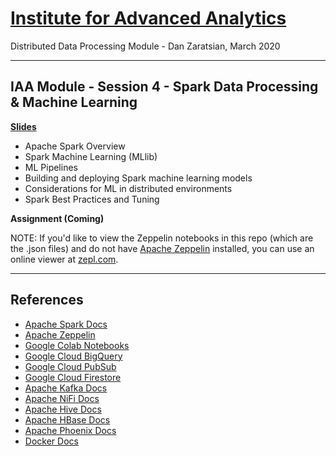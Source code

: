 # [Institute for Advanced Analytics](https://analytics.ncsu.edu/)
Distributed Data Processing Module - Dan Zaratsian, March 2020

-----------------
## IAA Module - Session 4 - Spark Data Processing & Machine Learning
[**Slides**](https://docs.google.com/presentation/d/1JG4nMPv1ryovSpZG62XGS0frzpb0c82EEincZZ7acMU/edit#slide=id.p14)
* Apache Spark Overview
* Spark Machine Learning (MLlib)
* ML Pipelines
* Building and deploying Spark machine learning models
* Considerations for ML in distributed environments
* Spark Best Practices and Tuning

**Assignment (Coming)**

NOTE: If you'd like to view the Zeppelin notebooks in this repo (which are the .json files) and do not have [Apache Zeppelin](https://zeppelin.apache.org/) installed, you can use an online viewer at [zepl.com](https://www.zepl.com/explore).

-----------------

## References
* [Apache Spark Docs](https://spark.apache.org/docs/latest/)
* [Apache Zeppelin](https://zeppelin.apache.org/)
* [Google Colab Notebooks](https://colab.sandbox.google.com)
* [Google Cloud BigQuery](https://cloud.google.com/bigquery/what-is-bigquery)
* [Google Cloud PubSub](https://cloud.google.com/pubsub/docs/concepts)
* [Google Cloud Firestore](https://cloud.google.com/firestore/docs)
* [Apache Kafka Docs](https://kafka.apache.org/20/documentation.html)
* [Apache NiFi Docs](https://nifi.apache.org/docs.html)
* [Apache Hive Docs](https://cwiki.apache.org/confluence/display/Hive/GettingStarted)
* [Apache HBase Docs](https://hbase.apache.org/book.html)
* [Apache Phoenix Docs](https://phoenix.apache.org/)
* [Docker Docs](https://docs.docker.com/)
